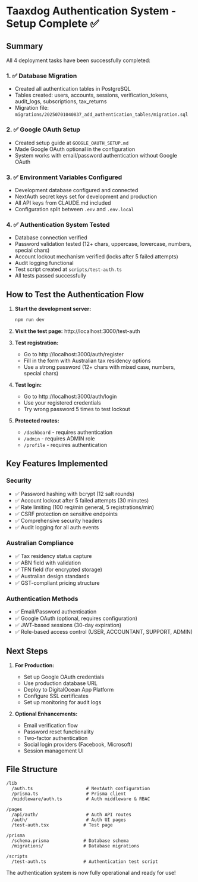 # Taaxdog Authentication System - Setup Complete ✅

## Summary

All 4 deployment tasks have been successfully completed:

### 1. ✅ Database Migration
- Created all authentication tables in PostgreSQL
- Tables created: users, accounts, sessions, verification_tokens, audit_logs, subscriptions, tax_returns
- Migration file: `migrations/20250701040837_add_authentication_tables/migration.sql`

### 2. ✅ Google OAuth Setup
- Created setup guide at `GOOGLE_OAUTH_SETUP.md`
- Made Google OAuth optional in the configuration
- System works with email/password authentication without Google OAuth

### 3. ✅ Environment Variables Configured
- Development database configured and connected
- NextAuth secret keys set for development and production
- All API keys from CLAUDE.md included
- Configuration split between `.env` and `.env.local`

### 4. ✅ Authentication System Tested
- Database connection verified
- Password validation tested (12+ chars, uppercase, lowercase, numbers, special chars)
- Account lockout mechanism verified (locks after 5 failed attempts)
- Audit logging functional
- Test script created at `scripts/test-auth.ts`
- All tests passed successfully

## How to Test the Authentication Flow

1. **Start the development server:**
   ```bash
   npm run dev
   ```

2. **Visit the test page:**
   http://localhost:3000/test-auth

3. **Test registration:**
   - Go to http://localhost:3000/auth/register
   - Fill in the form with Australian tax residency options
   - Use a strong password (12+ chars with mixed case, numbers, special chars)

4. **Test login:**
   - Go to http://localhost:3000/auth/login
   - Use your registered credentials
   - Try wrong password 5 times to test lockout

5. **Protected routes:**
   - `/dashboard` - requires authentication
   - `/admin` - requires ADMIN role
   - `/profile` - requires authentication

## Key Features Implemented

### Security
- ✅ Password hashing with bcrypt (12 salt rounds)
- ✅ Account lockout after 5 failed attempts (30 minutes)
- ✅ Rate limiting (100 req/min general, 5 registrations/min)
- ✅ CSRF protection on sensitive endpoints
- ✅ Comprehensive security headers
- ✅ Audit logging for all auth events

### Australian Compliance
- ✅ Tax residency status capture
- ✅ ABN field with validation
- ✅ TFN field (for encrypted storage)
- ✅ Australian design standards
- ✅ GST-compliant pricing structure

### Authentication Methods
- ✅ Email/Password authentication
- ✅ Google OAuth (optional, requires configuration)
- ✅ JWT-based sessions (30-day expiration)
- ✅ Role-based access control (USER, ACCOUNTANT, SUPPORT, ADMIN)

## Next Steps

1. **For Production:**
   - Set up Google OAuth credentials
   - Use production database URL
   - Deploy to DigitalOcean App Platform
   - Configure SSL certificates
   - Set up monitoring for audit logs

2. **Optional Enhancements:**
   - Email verification flow
   - Password reset functionality
   - Two-factor authentication
   - Social login providers (Facebook, Microsoft)
   - Session management UI

## File Structure
```
/lib
  /auth.ts                    # NextAuth configuration
  /prisma.ts                  # Prisma client
  /middleware/auth.ts         # Auth middleware & RBAC

/pages
  /api/auth/                  # Auth API routes
  /auth/                      # Auth UI pages
  /test-auth.tsx             # Test page

/prisma
  /schema.prisma             # Database schema
  /migrations/               # Database migrations

/scripts
  /test-auth.ts              # Authentication test script
```

The authentication system is now fully operational and ready for use!